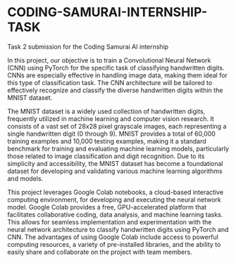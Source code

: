 # CODING-SAMURAI-INTERNSHIP-TASK
Task 2 submission for the Coding Samurai AI internship

In this project, our objective is to train a Convolutional Neural Network (CNN) using PyTorch for the specific task of classifying handwritten digits. CNNs are especially effective in handling image data, making them ideal for this type of classification task. The CNN architecture will be tailored to effectively recognize and classify the diverse handwritten digits within the MNIST dataset.

The MNIST dataset is a widely used collection of handwritten digits, frequently utilized in machine learning and computer vision research. It consists of a vast set of 28x28 pixel grayscale images, each representing a single handwritten digit (0 through 9). MNIST provides a total of 60,000 training examples and 10,000 testing examples, making it a standard benchmark for training and evaluating machine learning models, particularly those related to image classification and digit recognition. Due to its simplicity and accessibility, the MNIST dataset has become a foundational dataset for developing and validating various machine learning algorithms and models.

This project leverages Google Colab notebooks, a cloud-based interactive computing environment, for developing and executing the neural network model. Google Colab provides a free, GPU-accelerated platform that facilitates collaborative coding, data analysis, and machine learning tasks. This allows for seamless implementation and experimentation with the neural network architecture to classify handwritten digits using PyTorch and CNN. The advantages of using Google Colab include access to powerful computing resources, a variety of pre-installed libraries, and the ability to easily share and collaborate on the project with team members.
